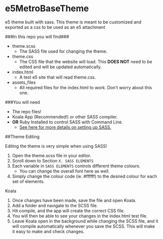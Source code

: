 e5MetroBaseTheme
================

e5 theme built with sass. This theme is meant to be customized and exported as a css to be used as an e5 attachment

###In this repo you will find###
*	theme.scss
	*	The SASS file used for changing the theme.
*	theme.css
	*	The CSS file that the website will load. This **DOES NOT** need to be edited and will be updated automatically.
*	index.html
	*	A test e5 site that will read theme.css.
*	assets_files
	*	All required files for the index.html to work. Don't worry about this one.

###You will need
*	The repo files!
*	Koala App (Recommended!) or other SASS compiler.
*	**OR** Ruby Installed to control SASS with Command Line.
	*	[See here for more details on setting up SASS.](http://sass-lang.com/install)

##Theme Editing

Editing the theme is very simple when using SASS!

1.	Open the theme.scss file in your editor.
2.	Scroll down to Section `X. SASS ELEMENTS`
3.	Each variable in `SASS ELEMENTS` controls different theme colours.
	*	You can change the overall font here as well.
1. Simply change the colour code (ie. #ffffff) to the desired colour for each set of elements.

Koala

1. Once changes have been made, save the file and open Koala.
3. Add a folder and navigate to the SCSS file.
4. Hit compile, and the app will create the correct CSS file.
5. You will then be able to see your changes in the index.html test file.
6. Leave Koala open in the background while changing the SCSS file, and it will compile automatically whenever you save the SCSS. This will make it easy to make and check changes.
 